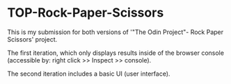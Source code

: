 # TOP-Rock-Paper-Scissors
This is my submission for both versions of '"The Odin Project"- Rock Paper Scissors' project. 

The first iteration, which only displays results inside of the browser console (accessible by: right click >> Inspect >> console).

The second iteration includes a basic UI (user interface).